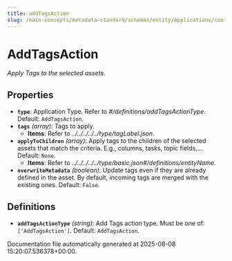 ```yaml
---
title: addTagsAction
slug: /main-concepts/metadata-standard/schemas/entity/applications/configuration/external/automator/addtagsaction
---
```


# AddTagsAction

*Apply Tags to the selected assets.*

## Properties

- **`type`**: Application Type. Refer to *#/definitions/addTagsActionType*. Default: `AddTagsAction`.
- **`tags`** *(array)*: Tags to apply.
  - **Items**: Refer to *../../../../../type/tagLabel.json*.
- **`applyToChildren`** *(array)*: Apply tags to the children of the selected assets that match the criteria. E.g., columns, tasks, topic fields,... Default: `None`.
  - **Items**: Refer to *../../../../../type/basic.json#/definitions/entityName*.
- **`overwriteMetadata`** *(boolean)*: Update tags even if they are already defined in the asset. By default, incoming tags are merged with the existing ones. Default: `False`.
## Definitions

- **`addTagsActionType`** *(string)*: Add Tags action type. Must be one of: `['AddTagsAction']`. Default: `AddTagsAction`.


Documentation file automatically generated at 2025-08-08 15:20:07.536378+00:00.
